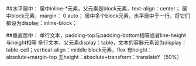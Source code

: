 ##水平居中：
	居中inline-*元素，父元素是block元素，text-align：center；
	居中block元素，margin： 0 auto；
	居中多个block元素，水平居中于一行，将它们都设为display：inline-block；
	
##垂直居中：
	单行文本，padding-top与padding-bottom相等或者line-height与height相等
	多行文本，父元素display：table，文本的容器元素设为display：table-cell；vertical-align：middle
	block元素，flex
			   有height：absolute+margin-top
			   无height：absolute+transform：translateY（50%）